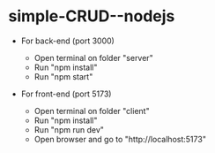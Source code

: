 ﻿# simple-CRUD--nodejs
- For back-end (port 3000)
  + Open terminal on folder "server"
  + Run "npm install"
  + Run "npm start"

- For front-end (port 5173)
  + Open terminal on folder "client"
  + Run "npm install"
  + Run "npm run dev"
  + Open browser and go to "http://localhost:5173"
